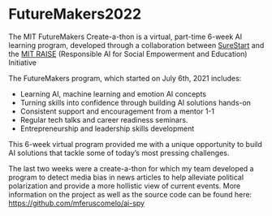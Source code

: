 # FutureMakers2022

The MIT FutureMakers Create-a-thon is a virtual, part-time 6-week AI learning program, developed through a collaboration between [SureStart](https://mysurestart.com/) and the [MIT RAISE](https://raise.mit.edu/) (Responsible AI for Social Empowerment and Education) Initiative 

The FutureMakers program, which started on July 6th, 2021 includes:

- Learning AI, machine learning and emotion AI concepts
- Turning skills into confidence through building AI solutions hands-on
- Consistent support and encouragement from a mentor 1-1
- Regular tech talks and career readiness seminars.
- Entrepreneurship and leadership skills development

This 6-week virtual program provided me with a unique opportunity to build AI solutions that tackle some of today’s most pressing challenges.

The last two weeks were a create-a-thon for which my team developed a program to detect media bias in news articles to help alleviate political polarization and provide a more hollistic view of current events. More information on the project as well as the source code can be found here: https://github.com/mferuscomelo/ai-spy
